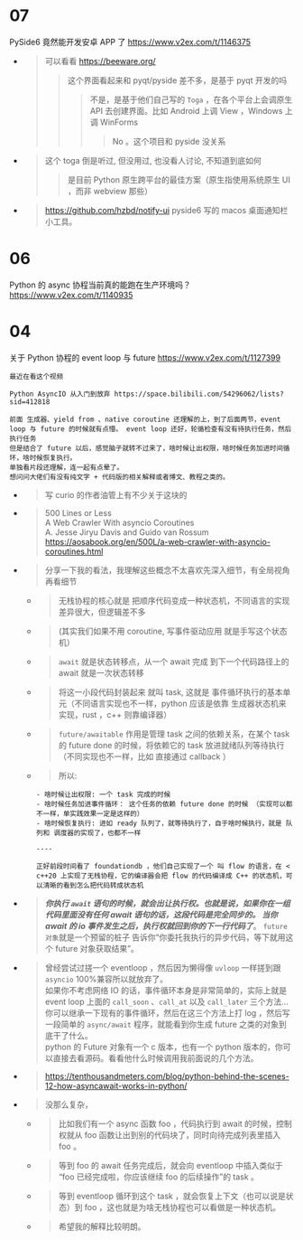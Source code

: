 
# 07

PySide6 竟然能开发安卓 APP 了 https://www.v2ex.com/t/1146375
- > 可以看看 https://beeware.org/
  >> 这个界面看起来和 pyqt/pyside 差不多，是基于 pyqt 开发的吗
  >>> 不是，是基于他们自己写的 `Toga` ，在各个平台上会调原生 API 去创建界面。比如 Android 上调 View ，Windows 上调 WinForms
  >>>> No 。这个项目和 pyside 没关系
- > 这个 toga 倒是听过, 但没用过, 也没看人讨论, 不知道到底如何
  >> 是目前 Python 原生跨平台的最佳方案（原生指使用系统原生 UI ，而非 webview 那些）
- > https://github.com/hzbd/notify-ui pyside6 写的 macos 桌面通知栏小工具。

# 06

Python 的 async 协程当前真的能跑在生产环境吗？ https://www.v2ex.com/t/1140935

# 04

关于 Python 协程的 event loop 与 future https://www.v2ex.com/t/1127399
```console
最近在看这个视频

Python AsyncIO 从入门到放弃 https://space.bilibili.com/54296062/lists?sid=412818

前面 生成器、yield from 、native coroutine 还理解的上，到了后面两节，event loop 与 future 的时候就有点懵。 event loop 还好，轮循检查有没有待执行任务，然后执行任务
但是结合了 future 以后，感觉脑子就转不过来了，啥时候让出权限，啥时候任务加进时间循环，啥时候恢复执行。
单独看片段还理解，连一起有点晕了。
想问问大佬们有没有纯文字 + 代码版的相关解释或者博文、教程之类的。
```
- > 写 curio 的作者油管上有不少关于这块的
- > 500 Lines or Less <br> A Web Crawler With asyncio Coroutines <br> A. Jesse Jiryu Davis and Guido van Rossum <br> https://aosabook.org/en/500L/a-web-crawler-with-asyncio-coroutines.html
- > 分享一下我的看法，我理解这些概念不太喜欢先深入细节，有全局视角再看细节
  * > 无栈协程的核心就是 把顺序代码变成一种状态机，不同语言的实现差异很大，但逻辑差不多
  * > (其实我们如果不用 coroutine, 写事件驱动应用 就是手写这个状态机）
  * > `await` 就是状态转移点，从一个 await 完成 到下一个代码路径上的 await 就是一次状态转移
  * > 将这一小段代码封装起来 就叫 task, 这就是 事件循环执行的基本单元（不同语言实现也不一样，python 应该是依靠 生成器状态机来实现，rust ，c++ 则靠编译器）
  * > `future/awaitable` 作用是管理 task 之间的依赖关系，在某个 task 的 future done 的时候，将依赖它的 task 放进就绪队列等待执行（不同实现也不一样，比如 直接通过 callback ）
  * > 所以:
    ```
    - 啥时候让出权限: 一个 task 完成的时候
    - 啥时候任务加进事件循环： 这个任务的依赖 future done 的时候 （实现可以都不一样，单实践效果一定是这样的）
    - 啥时候恢复执行: 进如 ready 队列了，就等待执行了，自于啥时候执行，就是 队列和 调度器的实现了，也都不一样

    ----

    正好前段时间看了 foundationdb ，他们自己实现了一个 叫 flow 的语言，在 < c++20 上实现了无栈协程，它的编译器会把 flow 的代码编译成 C++ 的状态机，可以清晰的看到怎么把代码转成状态机
    ```
- > ***你执行 `await` 语句的时候，就会出让执行权。也就是说，如果你在一组代码里面没有任何 await 语句的话，这段代码是完全同步的。 当你 await 的 io 事件发生之后，执行权就回到你的下一行代码了***。 `future 对象`就是一个预留的桩子 告诉你“你委托我执行的异步代码，等下就用这个 future 对象获取结果”。
- > 曾经尝试过搓一个 eventloop ，然后因为懒得像 `uvloop` 一样搓到跟 `asyncio` 100%兼容所以就放弃了。 <br> 如果你不考虑网络 IO 的话，事件循环本身是非常简单的，实际上就是 event loop 上面的 `call_soon` 、`call_at` 以及 `call_later` 三个方法... 你可以继承一下现有的事件循环，然后在这三个方法上打 log ，然后写一段简单的 `async/await` 程序，就能看到你生成 future 之类的对象到底干了什么。 <br> python 的 Future 对象有一个 c 版本，也有一个 python 版本的，你可以直接去看源码。看看他什么时候调用我前面说的几个方法。
- > https://tenthousandmeters.com/blog/python-behind-the-scenes-12-how-asyncawait-works-in-python/
- > 没那么复杂，
  * > 比如我们有一个 async 函数 foo ，代码执行到 await 的时候，控制权就从 foo 函数让出到别的代码块了，同时向待完成列表里插入 foo 。
  * > 等到 foo 的 await 任务完成后，就会向 eventloop 中插入类似于 “foo 已经完成啦，你应该继续 foo 的后续操作”的 task 。
  * > 等到 eventloop 循环到这个 task ，就会恢复上下文（也可以说是状态）到 foo ，这也就是为啥无栈协程也可以看做是一种状态机。
  * > 希望我的解释比较明朗。
